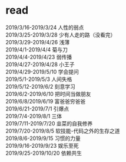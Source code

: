 # read
2019/3/16-2019/3/24 人性的弱点  
2019/3/25-2019/3/28  少有人走的路（没看完）  
2019/3/29-2019/4/26  浅薄  
2019/4/1-2019/4/4 菊与刀  
2019/4/4-2019/4/23 弱传播  
2019/4/27-2019/4/28 小王子  
2019/4/29-2019/5/10 学会提问  
2019/5/1-2019/5/3 人间失格  
2019/5/12-2019/6/2 刻意学习  
2019/6/2-2019/6/10 把时间当做朋友  
2019/6/8/2019/6/19 富爸爸穷爸爸  
2019/6/21-2019/7/1 引爆点  
2019/7/4-2019/8/1 三体  
2019/7/11-2019/7/20 韭菜的自我修养  
2019/7/20-2019/8/5 软技能-代码之外的生存之道  
2019/8/6-2019/9/15 习惯的力量  
2019/9/16-2019/9/23 娱乐至死  
2019/9/25-2019/10/20 依赖共生  
